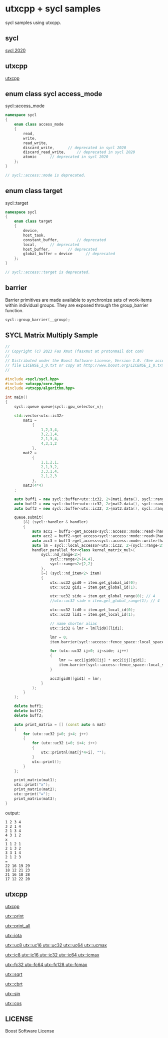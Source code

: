 utxcpp + sycl samples
================================================================================

sycl samples using utxcpp.

sycl
------------------------------

[sycl 2020](https://registry.khronos.org/SYCL/specs/sycl-2020/html/sycl-2020.html)

utxcpp
------------------------------

[utxcpp](https://cppfx.xyz/utxcpp)

enum class sycl access_mode
------------------------------

sycl::access_mode

```c++
namespace sycl
{
	enum class access_mode
	{
		read,
		write,
		read_write,
		discard_write,		// deprecated in sycl 2020
		discard_read_write,		// deprecated in sycl 2020
		atomic		// deprecated in sycl 2020
	};
}

// sycl::access::mode is deprecated.
```

enum class target
------------------------------

sycl::target

```c++
namespace sycl
{
	enum class target
	{
		device,
		host_task,
		constant_buffer,		// deprecated
		local,		// deprecated
		host_buffer,		// deprecated
		global_buffer = device		// deprecated
	};
}

// sycl::access::target is deprecated.
```

barrier
------------------------------

Barrier primitives are made available to synchronize sets of work-items within individual groups. They are exposed through the group_barrier function.

```c++
sycl::group_barrier(__group);
```

SYCL Matrix Multiply Sample
------------------------------

```c++
//
// Copyright (c) 2023 Fas Xmut (fasxmut at protonmail dot com)
//
// Distributed under the Boost Software License, Version 1.0. (See accompanying
// file LICENSE_1_0.txt or copy at http://www.boost.org/LICENSE_1_0.txt)
//

#include <sycl/sycl.hpp>
#include <utxcpp/core.hpp>
#include <utxcpp/algorithm.hpp>

int main()
{
	sycl::queue queue{sycl::gpu_selector_v};

	std::vector<utx::ic32>
		mat1 =
			{
				1,2,3,4,
				3,2,1,4,
				2,1,3,4,
				4,3,1,2
			},
		mat2 =
			{
				1,1,2,1,
				2,1,3,2,
				3,3,1,4,
				2,1,2,3
			},
		mat3(4*4)
	;

	auto buff1 = new sycl::buffer<utx::ic32, 2>{mat1.data(), sycl::range<2>{4,4}};
	auto buff2 = new sycl::buffer<utx::ic32, 2>{mat2.data(), sycl::range<2>{4,4}};
	auto buff3 = new sycl::buffer<utx::ic32, 2>{mat3.data(), sycl::range<2>{4,4}};

	queue.submit(
		[&] (sycl::handler & handler)
		{
			auto acc1 = buff1->get_access<sycl::access::mode::read>(handler);
			auto acc2 = buff2->get_access<sycl::access::mode::read>(handler);
			auto acc3 = buff3->get_access<sycl::access::mode::write>(handler);
			auto lm = sycl::local_accessor<utx::ic32, 2>{sycl::range<2>{2,2}, handler};
			handler.parallel_for<class kernel_matrix_mul>(
				sycl::nd_range<2>{
					sycl::range<2>{4,4},
					sycl::range<2>{2,2}
				},
				[=] (sycl::nd_item<2> item)
				{
					utx::uc32 gid0 = item.get_global_id(0);
					utx::uc32 gid1 = item.get_global_id(1);

					utx::uc32 side = item.get_global_range(0); // 4
					//utx::uc32 side = item.get_global_range(1); // 4

					utx::uc32 lid0 = item.get_local_id(0);
					utx::uc32 lid1 = item.get_local_id(1);

					// name shorter alias
					utx::ic32 & lmr = lm[lid0][lid1];

					lmr = 0;
					item.barrier(sycl::access::fence_space::local_space);

					for (utx::uc32 ij=0; ij<side; ij++)
					{
						lmr += acc1[gid0][ij] * acc2[ij][gid1];
						item.barrier(sycl::access::fence_space::local_space);
					}

					acc3[gid0][gid1] = lmr;
				}
			);
		}
	);

	delete buff1;
	delete buff2;
	delete buff3;

	auto print_matrix = [] (const auto & mat)
	{
		for (utx::uc32 j=0; j<4; j++)
		{
			for (utx::uc32 i=0; i<4; i++)
			{
				utx::printnl(mat[j*4+i], "");
			}
			utx::print();
		}
	};

	print_matrix(mat1);
	utx::print("x");
	print_matrix(mat2);
	utx::print("=");
	print_matrix(mat3);
}
```

output:

```
1 2 3 4 
3 2 1 4 
2 1 3 4 
4 3 1 2 
x
1 1 2 1 
2 1 3 2 
3 3 1 4 
2 1 2 3 
=
22 16 19 29 
18 12 21 23 
21 16 18 28 
17 12 22 20 
```

utxcpp
------------------------------

[utxcpp](https://cppfx.xyz/utxcpp)

[utx::print](https://cppfx.xyz/utxcpp/utx_print.html)

[utx::print_all](https://cppfx.xyz/utxcpp/utx_print_all.html)

[utx::iota](https://cppfx.xyz/utxcpp/utx_iota.html)

[utx::uc8 utx::uc16 utx::uc32 utx::uc64 utx::ucmax](https://cppfx.xyz/utxcpp/class_types.html#class_types.role_cyan_utx_uc8_utx_uc16_utx_u)

[utx::ic8 utx::ic16 utx::ic32 utx::ic64 utx::icmax](https://cppfx.xyz/utxcpp/class_types.html#class_types.role_cyan_utx_ic8_utx_ic16_utx_i)

[utx::fc32 utx::fc64 utx::fc128 utx::fcmax](https://cppfx.xyz/utxcpp/class_types.html#class_types.role_cyan_utx_fc32_utx_fc64_utx_)

[utx::sqrt](https://cppfx.xyz/utxcpp/utx_sqrt.html)

[utx::cbrt](https://cppfx.xyz/utxcpp/utx_cbrt.html)

[utx::sin](https://cppfx.xyz/utxcpp/utx_sin.html)

[utx::cos](https://cppfx.xyz/utxcpp/utx_cos.html)

LICENSE
------------------------------

Boost Software License



